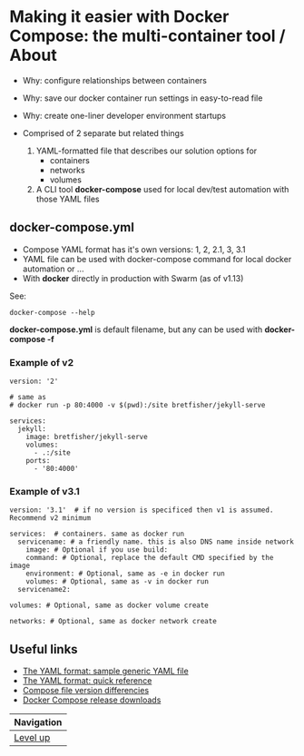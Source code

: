 # Making it easier with Docker Compose: the multi-container tool / About #

* Why: configure relationships between containers
* Why: save our docker container run settings in easy-to-read file
* Why: create one-liner developer environment startups

* Comprised of 2 separate but related things
    1. YAML-formatted file that describes our solution options for
        * containers
        * networks
        * volumes
    2. A CLI tool **docker-compose** used for local dev/test automation with those YAML files

## docker-compose.yml ##

* Compose YAML format has it's own versions: 1, 2, 2.1, 3, 3.1
* YAML file can be used with docker-compose command for local docker automation or ...
* With **docker** directly in production with Swarm (as of v1.13)

See:

    docker-compose --help

**docker-compose.yml** is default filename, but any can be used with **docker-compose -f**

### Example of v2 ###

    version: '2'

    # same as
    # docker run -p 80:4000 -v $(pwd):/site bretfisher/jekyll-serve

    services:
      jekyll:
        image: bretfisher/jekyll-serve
        volumes:
          - .:/site
        ports:
          - '80:4000'

### Example of v3.1 ###

    version: '3.1'  # if no version is specificed then v1 is assumed. Recommend v2 minimum
    
    services:  # containers. same as docker run
      servicename: # a friendly name. this is also DNS name inside network
        image: # Optional if you use build:
        command: # Optional, replace the default CMD specified by the image
        environment: # Optional, same as -e in docker run
        volumes: # Optional, same as -v in docker run
      servicename2:
    
    volumes: # Optional, same as docker volume create
    
    networks: # Optional, same as docker network create

## Useful links ##

* [The YAML format: sample generic YAML file](http://www.yaml.org/start.html)
* [The YAML format: quick reference](http://www.yaml.org/refcard.html)
* [Compose file version differencies](https://docs.docker.com/compose/compose-file/compose-versioning/)
* [Docker Compose release downloads](https://github.com/docker/compose/releases)

| Navigation               |
| ------------------------ |
| [Level up](../README.md) |
